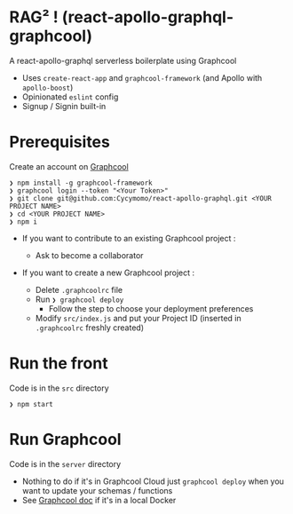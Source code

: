 # RAG² ! (react-apollo-graphql-graphcool)
A react-apollo-graphql serverless boilerplate using Graphcool

  * Uses `create-react-app` and `graphcool-framework` (and Apollo with `apollo-boost`)
  * Opinionated `eslint` config
  * Signup / Signin built-in


# Prerequisites

Create an account on [Graphcool](https://console.graph.cool)

    ❯ npm install -g graphcool-framework
    ❯ graphcool login --token "<Your Token>"
    ❯ git clone git@github.com:Cycymomo/react-apollo-graphql.git <YOUR PROJECT NAME>
    ❯ cd <YOUR PROJECT NAME>
    ❯ npm i

* If you want to contribute to an existing Graphcool project :
  * Ask to become a collaborator


* If you want to create a new Graphcool project :
  * Delete `.graphcoolrc` file
  * Run `❯ graphcool deploy`
    * Follow the step to choose your deployment preferences
  * Modify `src/index.js` and put your Project ID (inserted in `.graphcoolrc` freshly created)


# Run the front
Code is in the `src` directory

    ❯ npm start


# Run Graphcool
Code is in the `server` directory

  - Nothing to do if it's in Graphcool Cloud just `graphcool deploy` when you want to update your schemas / functions
  - See [Graphcool doc](https://github.com/prismagraphql/graphcool-framework#docker) if it's in a local Docker
